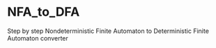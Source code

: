 # NFA_to_DFA
Step by step Nondeterministic Finite Automaton to Deterministic Finite Automaton converter
